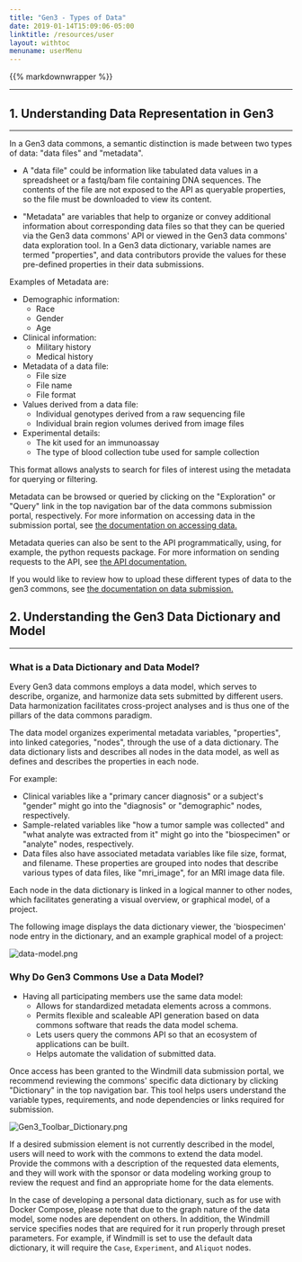 ```yaml
---
title: "Gen3 - Types of Data"
date: 2019-01-14T15:09:06-05:00
linktitle: /resources/user
layout: withtoc
menuname: userMenu
---
```

{{% markdownwrapper %}}
* * *
## 1. Understanding Data Representation in Gen3

* * *
In a Gen3 data commons, a semantic distinction is made between two types of data: "data files" and "metadata".

* A "data file" could be information like tabulated data values in a spreadsheet or a fastq/bam file containing DNA sequences. The contents of the file are not exposed to the API as queryable properties, so the file must be downloaded to view its content.

* "Metadata" are variables that help to organize or convey additional information about corresponding data files so that they can be queried via the Gen3 data commons' API or viewed in the Gen3 data commons' data exploration tool. In a Gen3 data dictionary, variable names are termed "properties", and data contributors provide the values for these pre-defined properties in their data submissions.

Examples of Metadata are:

* Demographic information:
	* Race
	* Gender
	* Age
* Clinical information:
	* Military history
	* Medical history
* Metadata of a data file:
	* File size
	* File name
	* File format
* Values derived from a data file:
	* Individual genotypes derived from a raw sequencing file
	* Individual brain region volumes derived from image files
* Experimental details:
	* The kit used for an immunoassay
	* The type of blood collection tube used for sample collection

This format allows analysts to search for files of interest using the metadata for querying or filtering.

Metadata can be browsed or queried by clicking on the "Exploration" or "Query" link in the top navigation bar of the data commons submission portal, respectively. For more information on accessing data in the submission portal, see [the documentation on accessing data.](/resources/user/access-data)

Metadata queries can also be sent to the API programmatically, using, for example, the python requests package. For more information on sending requests to the API, see [the API documentation.](/resources/user/using-api)

If you would like to review how to upload these different types of data to the gen3 commons, see [the documentation on data submission.](/resources/user/submit-data)


## 2. Understanding the Gen3 Data Dictionary and Model
* * *

### What is a Data Dictionary and Data Model?

Every Gen3 data commons employs a data model, which serves to describe, organize, and harmonize data sets submitted by different users. Data harmonization facilitates cross-project analyses and is thus one of the pillars of the data commons paradigm.

The data model organizes experimental metadata variables, "properties", into linked categories, "nodes", through the use of a data dictionary. The data dictionary lists and describes all nodes in the data model, as well as defines and describes the properties in each node.

For example:

* Clinical variables like a "primary cancer diagnosis" or a subject's "gender" might go into the "diagnosis" or "demographic" nodes, respectively.
* Sample-related variables like "how a tumor sample was collected" and "what analyte was extracted from it" might go into the "biospecimen" or "analyte" nodes, respectively.
* Data files also have associated metadata variables like file size, format, and filename. These properties are grouped into nodes that describe various types of data files, like "mri_image", for an MRI image data file.

Each node in the data dictionary is linked in a logical manner to other nodes, which facilitates generating a visual overview, or graphical model, of a project.

The following image displays the data dictionary viewer, the 'biospecimen' node entry in the dictionary, and an example graphical model of a project:

![data-model.png](data-model.png)

### Why Do Gen3 Commons Use a Data Model?

* Having all participating members use the same data model:
    * Allows for standardized metadata elements across a commons.
    * Permits flexible and scaleable API generation based on data commons software that reads the data model schema.   
    * Lets users query the commons API so that an ecosystem of applications can be built.
    * Helps automate the validation of submitted data.   

Once access has been granted to the Windmill data submission portal, we recommend reviewing the commons' specific data dictionary by clicking "Dictionary" in the top navigation bar. This tool helps users understand the variable types, requirements, and node dependencies or links required for submission.

![Gen3_Toolbar_Dictionary.png](Gen3_Toolbar_Dictionary.png)

If a desired submission element is not currently described in the model, users will need to work with the commons to extend the data model. Provide the commons with a description of the requested data elements, and they will work with the sponsor or data modeling working group to review the request and find an appropriate home for the data elements.

In the case of developing a personal data dictionary, such as for use with Docker Compose, please note that due to the graph nature of the data model, some nodes are dependent on others. In addition, the Windmill service specifies nodes that are required for it run properly through preset parameters. For example, if Windmill is set to use the default data dictionary, it will require the `Case`, `Experiment`, and `Aliquot` nodes.
